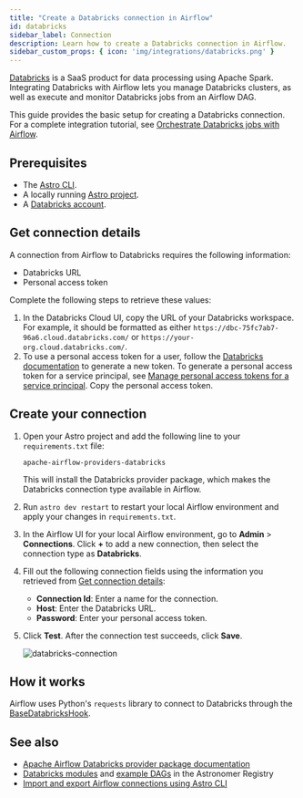 ```yaml
---
title: "Create a Databricks connection in Airflow"
id: databricks
sidebar_label: Connection
description: Learn how to create a Databricks connection in Airflow.
sidebar_custom_props: { icon: 'img/integrations/databricks.png' }
---
```


[Databricks](https://www.databricks.com/) is a SaaS product for data processing using Apache Spark. Integrating Databricks with Airflow lets you manage Databricks clusters, as well as execute and monitor Databricks jobs from an Airflow DAG.

This guide provides the basic setup for creating a Databricks connection. For a complete integration tutorial, see [Orchestrate Databricks jobs with Airflow](airflow-databricks.md).

## Prerequisites

- The [Astro CLI](https://docs.astronomer.io/astro/cli/overview).
- A locally running [Astro project](https://docs.astronomer.io/astro/cli/get-started-cli).
- A [Databricks account](https://www.databricks.com/try-databricks?itm_data=NavBar-TryDatabricks-Trial#account).

## Get connection details

A connection from Airflow to Databricks requires the following information:

- Databricks URL
- Personal access token

Complete the following steps to retrieve these values:

1. In the Databricks Cloud UI, copy the URL of your Databricks workspace. For example, it should be formatted as either `https://dbc-75fc7ab7-96a6.cloud.databricks.com/` or `https://your-org.cloud.databricks.com/`. 
2. To use a personal access token for a user, follow the [Databricks documentation](https://docs.databricks.com/dev-tools/auth.html#databricks-personal-access-tokens-for-users) to generate a new token. To generate a personal access token for a service principal, see [Manage personal access tokens for a service principal](https://docs.databricks.com/administration-guide/users-groups/service-principals.html#manage-personal-access-tokens-for-a-service-principal). Copy the personal access token.

## Create your connection

1. Open your Astro project and add the following line to your `requirements.txt` file:

    ```
    apache-airflow-providers-databricks
    ```

    This will install the Databricks provider package, which makes the Databricks connection type available in Airflow.

2. Run `astro dev restart` to restart your local Airflow environment and apply your changes in `requirements.txt`.

3. In the Airflow UI for your local Airflow environment, go to **Admin** > **Connections**. Click **+** to add a new connection, then select the connection type as **Databricks**.

4. Fill out the following connection fields using the information you retrieved from [Get connection details](#get-connection-details):

    - **Connection Id**: Enter a name for the connection.
    - **Host**: Enter the Databricks URL.
    - **Password**: Enter your personal access token.

5. Click **Test**. After the connection test succeeds, click **Save**.

    ![databricks-connection](/img/examples/connection-databricks.png)

## How it works

Airflow uses Python's `requests` library to connect to Databricks through the [BaseDatabricksHook](https://airflow.apache.org/docs/apache-airflow-providers-databricks/stable/_api/airflow/providers/databricks/hooks/databricks/index.html).

## See also

- [Apache Airflow Databricks provider package documentation](https://airflow.apache.org/docs/apache-airflow-providers-databricks/stable/index.html)
- [Databricks modules](https://registry.astronomer.io/modules?query=databricks) and [example DAGs](https://registry.astronomer.io/dags?limit=24&sorts=updatedAt%3Adesc&query=databricks) in the Astronomer Registry
- [Import and export Airflow connections using Astro CLI](https://docs.astronomer.io/astro/import-export-connections-variables#using-the-astro-cli-local-environments-only)
